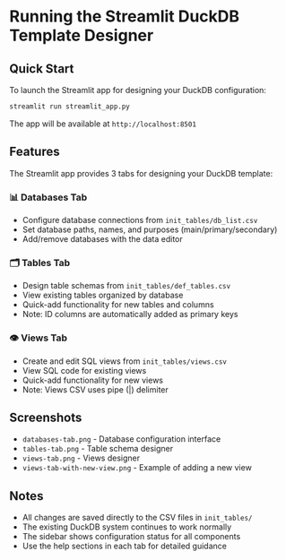 # Running the Streamlit DuckDB Template Designer

## Quick Start

To launch the Streamlit app for designing your DuckDB configuration:

```bash
streamlit run streamlit_app.py
```

The app will be available at `http://localhost:8501`

## Features

The Streamlit app provides 3 tabs for designing your DuckDB template:

### 📊 Databases Tab
- Configure database connections from `init_tables/db_list.csv`
- Set database paths, names, and purposes (main/primary/secondary)
- Add/remove databases with the data editor

### 🗂️ Tables Tab  
- Design table schemas from `init_tables/def_tables.csv`
- View existing tables organized by database
- Quick-add functionality for new tables and columns
- Note: ID columns are automatically added as primary keys

### 👁️ Views Tab
- Create and edit SQL views from `init_tables/views.csv`
- View SQL code for existing views
- Quick-add functionality for new views
- Note: Views CSV uses pipe (|) delimiter

## Screenshots

- `databases-tab.png` - Database configuration interface
- `tables-tab.png` - Table schema designer
- `views-tab.png` - Views designer
- `views-tab-with-new-view.png` - Example of adding a new view

## Notes

- All changes are saved directly to the CSV files in `init_tables/`
- The existing DuckDB system continues to work normally
- The sidebar shows configuration status for all components
- Use the help sections in each tab for detailed guidance